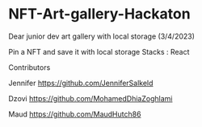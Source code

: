 # NFT-Art-gallery-Hackaton
Dear junior dev art gallery with local storage (3/4/2023)

Pin a NFT and save it with local storage
Stacks : React

Contributors

Jennifer
https://github.com/JenniferSalkeld

Dzovi
https://github.com/MohamedDhiaZoghlami

Maud
https://github.com/MaudHutch86

